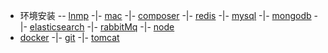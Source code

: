 
* 环境安装 -- [lnmp](nginx/nginx.md) -|- [mac](mac/brew.md) -|- [composer](composer/composer.md) -|- [redis](redis/redis.md) -|- [mysql](mysql/mysql.md) -|- [mongodb](mongodb/mongodb.md) -|- [elasticsearch](elasticsearch/elasticsearch.md) -|- [rabbitMq](rabbitmq/rabbitmq.md) -|- [node](node/node.md)
* [docker](docker/docker.md) -|- [git](git/git.md) -|- [tomcat](tomcat/tomcat.md)